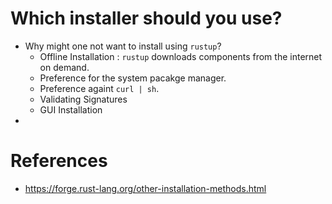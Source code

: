 # Which installer should you use?
* Why might one not want to install using `rustup`?
	* Offline Installation : `rustup` downloads components from the internet on demand.
	* Preference for the system pacakge manager.
	* Preference againt `curl | sh`.
	* Validating Signatures
	* GUI Installation
* 
# References
* https://forge.rust-lang.org/other-installation-methods.html
